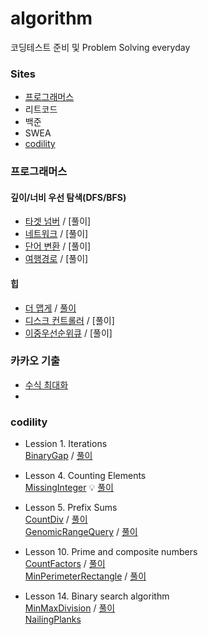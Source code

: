# algorithm
코딩테스트 준비 및 Problem Solving everyday

### Sites    
- [프로그래머스](https://programmers.co.kr/learn/challenges)
- 리트코드  
- 백준    
- SWEA    
- [codility](https://app.codility.com/programmers/lessons)     


### 프로그래머스   
#### 깊이/너비 우선 탐색(DFS/BFS)     
- [타겟 넘버](https://programmers.co.kr/learn/courses/30/lessons/43165) / [풀이]     
- [네트워크](https://programmers.co.kr/learn/courses/30/lessons/43162) / [풀이]     
- [단어 변환](https://programmers.co.kr/learn/courses/30/lessons/43163) / [풀이]   
- [여행경로](https://programmers.co.kr/learn/courses/30/lessons/43164) / [풀이]     

#### 힙    
- [더 맵게](https://programmers.co.kr/learn/courses/30/lessons/42626) / [풀이](https://github.com/sohyunwriter/algorithm/blob/master/%ED%94%84%EB%A1%9C%EA%B7%B8%EB%9E%98%EB%A8%B8%EC%8A%A4/%ED%9E%99/%EB%8D%94%20%EB%A7%B5%EA%B2%8C.py)     
- [디스크 컨트롤러](https://programmers.co.kr/learn/courses/30/lessons/42627) / [풀이]      
- [이중우선순위큐](https://programmers.co.kr/learn/courses/30/lessons/42628) / [풀이]    

### 카카오 기출    
- [수식 최대화](https://programmers.co.kr/learn/courses/30/lessons/67257)      
- 

### codility    
- Lession 1. Iterations   
[BinaryGap](https://app.codility.com/programmers/lessons/1-iterations/binary_gap/) / [풀이](https://github.com/sohyunwriter/algorithm/blob/master/codility/BinaryGap.py)    

- Lesson 4. Counting Elements    
[MissingInteger](https://app.codility.com/programmers/lessons/4-counting_elements/missing_integer/)  💡 [풀이](https://github.com/sohyunwriter/algorithm/blob/master/codility/MissingInteger.py)    

- Lesson 5. Prefix Sums    
[CountDiv](https://app.codility.com/programmers/lessons/5-prefix_sums/count_div/) / [풀이](https://github.com/sohyunwriter/algorithm/blob/master/codility/CountDiv.py)    
[GenomicRangeQuery](https://app.codility.com/programmers/lessons/5-prefix_sums/genomic_range_query/) / [풀이](https://github.com/sohyunwriter/algorithm/blob/master/codility/GenomicRangeQuery.py)    

- Lesson 10. Prime and composite numbers      
[CountFactors](https://app.codility.com/programmers/lessons/10-prime_and_composite_numbers/count_factors/) / [풀이](https://github.com/sohyunwriter/algorithm/blob/master/codility/CountFactors.py)    
[MinPerimeterRectangle](https://app.codility.com/programmers/lessons/10-prime_and_composite_numbers/min_perimeter_rectangle/) / [풀이](https://github.com/sohyunwriter/algorithm/blob/master/codility/MinPerimeterRectangle.py)    

- Lesson 14. Binary search algorithm     
[MinMaxDivision](https://app.codility.com/programmers/lessons/14-binary_search_algorithm/) / [풀이](https://github.com/sohyunwriter/algorithm/blob/master/codility/MinMaxDivision.py)    
[NailingPlanks](https://app.codility.com/programmers/lessons/14-binary_search_algorithm/nailing_planks/)    


